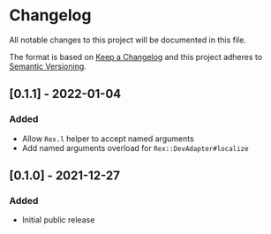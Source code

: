 # Changelog

All notable changes to this project will be documented in this file.

The format is based on [Keep a Changelog](http://keepachangelog.com/en/1.0.0/)
and this project adheres to [Semantic Versioning](http://semver.org/spec/v2.0.0.html).

## [0.1.1] - 2022-01-04

### Added
- Allow `Rex.l` helper to accept named arguments
- Add named arguments overload for `Rex::DevAdapter#localize`

## [0.1.0] - 2021-12-27

### Added
- Initial public release
